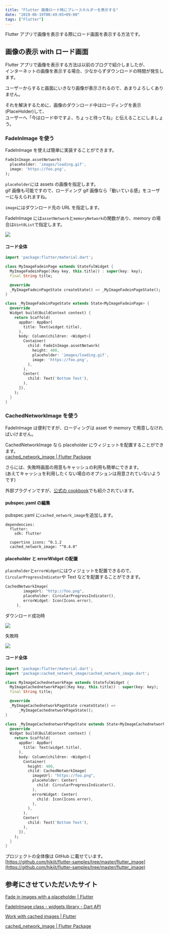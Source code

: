 ```yaml
---
title: "Flutter 画像ロード時にプレースホルダーを表示する"
date: "2019-06-19T00:49:05+09:00"
tags: ["Flutter"]
---
```


Flutter アプリで画像を表示する際にロード画面を表示する方法です。

## 画像の表示 with ロード画面

Flutter アプリで画像を表示する方法は以前のブログで紹介しましたが、  
インターネットの画像を表示する場合、少なからずダウンロードの時間が発生します。

ユーザーからすると画面にいきなり画像が表示されるので、あまりよろしくありません。

それを解決するために、画像のダウンロード中はローディングを表示(PlaceHolder)して、  
ユーザーへ「今はロード中ですよ、ちょっと待ってね」と伝えることにしましょう。

### FadeInImage を使う

FadeInImage を使えば簡単に実装することができます。

```dart
FadeInImage.assetNetwork(
  placeholder: 'images/loading.gif',
  image: 'https://foo.png',
);
```

`placeholder`には assets の画像を指定します。  
gif 画像も可能ですので、ローディング gif 画像なら「動いている感」をユーザーに与えられますね。

`image`にはダウンロード先の URL を指定します。

FadeInImage には`assetNetwork`と`memoryNetwork`の関数があり、memory の場合は`Uint8List`で指定します。

![](20190619001246.gif)

#### コード全体

```dart
import 'package:flutter/material.dart';

class MyImageFadeinPage extends StatefulWidget {
  MyImageFadeinPage({Key key, this.title}) : super(key: key);
  final String title;

  @override
  _MyImageFadeinPageState createState() => _MyImageFadeinPageState();
}

class _MyImageFadeinPageState extends State<MyImageFadeinPage> {
  @override
  Widget build(BuildContext context) {
    return Scaffold(
      appBar: AppBar(
        title: Text(widget.title),
      ),
      body: Column(children: <Widget>[
        Container(
          child: FadeInImage.assetNetwork(
            height: 400,
            placeholder: 'images/loading.gif',
            image: 'https://foo.png',
          ),
        ),
        Center(
          child: Text('Bottom Text'),
        ),
      ]),
    );
  }
}
```

### CachedNetworkImage を使う

FadeInImage は便利ですが、ローディングは asset や memory で用意しなければいけません。

CachedNetworkImage なら placeholder にウィジェットを配置することができます。  
[cached_network_image | Flutter Package](https://pub.dev/packages/cached_network_image)

さらには、失敗時画面の用意もキャッシュの利用も簡単にできます。  
(あえてキャッシュを利用したくない場合のオプションは用意されていないようです)

外部プラグインですが、[公式の cookbook](https://flutter.dev/docs/cookbook/images/cached-images)でも紹介されています。

#### pubspec.yaml の編集

pubspec.yaml に`cached_network_image`を追加します。

```
dependencies:
  flutter:
    sdk: flutter

  cupertino_icons: ^0.1.2
  cached_network_image: "^0.4.0"
```

#### placeholder と errorWidget の配置

`placeholder`と`errorWidget`にはウィジェットを配置できるので、`CircularProgressIndicator`や Text などを配置することができます。

```dart
CachedNetworkImage(
        imageUrl: "http://foo.png",
        placeholder: CircularProgressIndicator(),
        errorWidget: Icon(Icons.error),
     ),
```

ダウンロード成功時

![](20190619003338.gif)

失敗時

![](20190619003440.gif)

#### コード全体

```dart
import 'package:flutter/material.dart';
import 'package:cached_network_image/cached_network_image.dart';

class MyImageCachednetworkPage extends StatefulWidget {
  MyImageCachednetworkPage({Key key, this.title}) : super(key: key);
  final String title;

  @override
  _MyImageCachednetworkPageState createState() =>
      _MyImageCachednetworkPageState();
}

class _MyImageCachednetworkPageState extends State<MyImageCachednetworkPage> {
  @override
  Widget build(BuildContext context) {
    return Scaffold(
      appBar: AppBar(
        title: Text(widget.title),
      ),
      body: Column(children: <Widget>[
        Container(
          height: 400,
          child: CachedNetworkImage(
            imageUrl: "https://foo.png",
            placeholder: Center(
              child: CircularProgressIndicator(),
            ),
            errorWidget: Center(
              child: Icon(Icons.error),
            ),
          ),
        ),
        Center(
          child: Text('Bottom Text'),
        ),
      ]),
    );
  }
}
```

プロジェクトの全体像は GitHub に載せています。  
[https://github.com/hikiit/flutter-samples/tree/master/flutter_image](https://github.com/hikiit/flutter-samples/tree/master/flutter_image)

## 参考にさせていただいたサイト

[Fade in images with a placeholder | Flutter](https://flutter.dev/docs/cookbook/images/fading-in-images)

[FadeInImage class - widgets library - Dart API](https://api.flutter.dev/flutter/widgets/FadeInImage-class.html)

[Work with cached images | Flutter](https://flutter.dev/docs/cookbook/images/cached-images)

[cached_network_image | Flutter Package](https://pub.dev/packages/cached_network_image)

